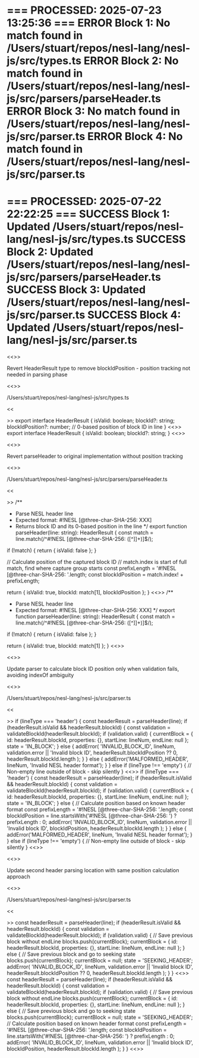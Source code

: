 === PROCESSED: 2025-07-23 13:25:36 ===
ERROR Block 1: No match found in /Users/stuart/repos/nesl-lang/nesl-js/src/types.ts
ERROR Block 2: No match found in /Users/stuart/repos/nesl-lang/nesl-js/src/parsers/parseHeader.ts
ERROR Block 3: No match found in /Users/stuart/repos/nesl-lang/nesl-js/src/parser.ts
ERROR Block 4: No match found in /Users/stuart/repos/nesl-lang/nesl-js/src/parser.ts
===

=== PROCESSED: 2025-07-22 22:22:25 ===
SUCCESS Block 1: Updated /Users/stuart/repos/nesl-lang/nesl-js/src/types.ts
SUCCESS Block 2: Updated /Users/stuart/repos/nesl-lang/nesl-js/src/parsers/parseHeader.ts
SUCCESS Block 3: Updated /Users/stuart/repos/nesl-lang/nesl-js/src/parser.ts
SUCCESS Block 4: Updated /Users/stuart/repos/nesl-lang/nesl-js/src/parser.ts
===

<<<EXPLANATION>>>

Revert HeaderResult type to remove blockIdPosition - position tracking not needed in parsing phase

<<<FILE>>>

/Users/stuart/repos/nesl-lang/nesl-js/src/types.ts

<<<SEARCH>>>
export interface HeaderResult {
  isValid: boolean;
  blockId?: string;
  blockIdPosition?: number; // 0-based position of block ID in line
}
<<<REPLACE>>>
export interface HeaderResult {
  isValid: boolean;
  blockId?: string;
}
<<<END>>>


<<<EXPLANATION>>>

Revert parseHeader to original implementation without position tracking

<<<FILE>>>

/Users/stuart/repos/nesl-lang/nesl-js/src/parsers/parseHeader.ts

<<<SEARCH>>>
/**
 * Parse NESL header line
 * Expected format: #!NESL [@three-char-SHA-256: XXX]
 * Returns block ID and its 0-based position in the line
 */
export function parseHeader(line: string): HeaderResult {
  const match = line.match(/^#!NESL \[@three-char-SHA-256: ([^\]]+)\]$/);
  
  if (!match) {
    return { isValid: false };
  }
  
  // Calculate position of the captured block ID
  // match.index is start of full match, find where capture group starts
  const prefixLength = '#!NESL [@three-char-SHA-256: '.length;
  const blockIdPosition = match.index! + prefixLength;
  
  return {
    isValid: true,
    blockId: match[1],
    blockIdPosition
  };
}
<<<REPLACE>>>
/**
 * Parse NESL header line
 * Expected format: #!NESL [@three-char-SHA-256: XXX]
 */
export function parseHeader(line: string): HeaderResult {
  const match = line.match(/^#!NESL \[@three-char-SHA-256: ([^\]]+)\]$/);
  
  if (!match) {
    return { isValid: false };
  }
  
  return {
    isValid: true,
    blockId: match[1]
  };
}
<<<END>>>


<<<EXPLANATION>>>

Update parser to calculate block ID position only when validation fails, avoiding indexOf ambiguity

<<<FILE>>>

/Users/stuart/repos/nesl-lang/nesl-js/src/parser.ts

<<<SEARCH>>>
        if (lineType === 'header') {
          const headerResult = parseHeader(line);
          if (headerResult.isValid && headerResult.blockId) {
            const validation = validateBlockId(headerResult.blockId);
            if (validation.valid) {
              currentBlock = {
                id: headerResult.blockId,
                properties: {},
                startLine: lineNum,
                endLine: null
              };
              state = 'IN_BLOCK';
            } else {
              addError(
                'INVALID_BLOCK_ID',
                lineNum,
                validation.error || 'Invalid block ID',
                headerResult.blockIdPosition ?? 0,
                headerResult.blockId.length
              );
            }
          } else {
            addError('MALFORMED_HEADER', lineNum, 'Invalid NESL header format');
          }
        } else if (lineType !== 'empty') {
          // Non-empty line outside of block - skip silently
        }
<<<REPLACE>>>
        if (lineType === 'header') {
          const headerResult = parseHeader(line);
          if (headerResult.isValid && headerResult.blockId) {
            const validation = validateBlockId(headerResult.blockId);
            if (validation.valid) {
              currentBlock = {
                id: headerResult.blockId,
                properties: {},
                startLine: lineNum,
                endLine: null
              };
              state = 'IN_BLOCK';
            } else {
              // Calculate position based on known header format
              const prefixLength = '#!NESL [@three-char-SHA-256: '.length;
              const blockIdPosition = line.startsWith('#!NESL [@three-char-SHA-256: ') 
                ? prefixLength 
                : 0;
              addError(
                'INVALID_BLOCK_ID',
                lineNum,
                validation.error || 'Invalid block ID',
                blockIdPosition,
                headerResult.blockId.length
              );
            }
          } else {
            addError('MALFORMED_HEADER', lineNum, 'Invalid NESL header format');
          }
        } else if (lineType !== 'empty') {
          // Non-empty line outside of block - skip silently
        }
<<<END>>>


<<<EXPLANATION>>>

Update second header parsing location with same position calculation approach

<<<FILE>>>

/Users/stuart/repos/nesl-lang/nesl-js/src/parser.ts

<<<SEARCH>>>
          const headerResult = parseHeader(line);
          if (headerResult.isValid && headerResult.blockId) {
            const validation = validateBlockId(headerResult.blockId);
            if (validation.valid) {
              // Save previous block without endLine
              blocks.push(currentBlock);
              currentBlock = {
                id: headerResult.blockId,
                properties: {},
                startLine: lineNum,
                endLine: null
              };
            } else {
              // Save previous block and go to seeking state
              blocks.push(currentBlock);
              currentBlock = null;
              state = 'SEEKING_HEADER';
              addError(
                'INVALID_BLOCK_ID',
                lineNum,
                validation.error || 'Invalid block ID',
                headerResult.blockIdPosition ?? 0,
                headerResult.blockId.length
              );
            }
          }
<<<REPLACE>>>
          const headerResult = parseHeader(line);
          if (headerResult.isValid && headerResult.blockId) {
            const validation = validateBlockId(headerResult.blockId);
            if (validation.valid) {
              // Save previous block without endLine
              blocks.push(currentBlock);
              currentBlock = {
                id: headerResult.blockId,
                properties: {},
                startLine: lineNum,
                endLine: null
              };
            } else {
              // Save previous block and go to seeking state
              blocks.push(currentBlock);
              currentBlock = null;
              state = 'SEEKING_HEADER';
              // Calculate position based on known header format
              const prefixLength = '#!NESL [@three-char-SHA-256: '.length;
              const blockIdPosition = line.startsWith('#!NESL [@three-char-SHA-256: ') 
                ? prefixLength 
                : 0;
              addError(
                'INVALID_BLOCK_ID',
                lineNum,
                validation.error || 'Invalid block ID',
                blockIdPosition,
                headerResult.blockId.length
              );
            }
          }
<<<END>>>